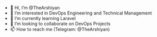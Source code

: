 - 👋 Hi, I’m @TheArshiyan
- 👀 I’m interested in DevOps Engineering and Technical Management
- 🌱 I’m currently learning Laravel
- 💞️ I’m looking to collaborate on DevOps Projects
- 📫 How to reach me (Telegram: @TheArshiyan)
